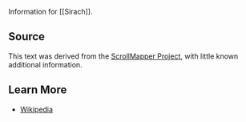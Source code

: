 Information for [[Sirach]].
## Source
This text was derived from the [ScrollMapper Project](https://github.com/scrollmapper/bible_databases_deuterocanonical), with little known additional information.
## Learn More
- [Wikipedia](https://en.wikipedia.org/wiki/Sirach)